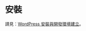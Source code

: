 # 安裝

請見：[WordPress 安裝與開發環境建立](https://github.com/udn-newmedia/wordpress-tutorial/wiki/WordPress-%E5%AE%89%E8%A3%9D%E8%88%87%E9%96%8B%E7%99%BC%E7%92%B0%E5%A2%83%E5%BB%BA%E7%AB%8B)。
